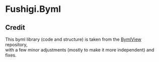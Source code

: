 # Fushigi.Byml

## Credit
This byml library (code and structure) is taken from the [BymlView](https://github.com/shadowninja108/BymlView/tree/master/BymlView/Backend/Blitz/Lp/Byml) repository,  
with a few minor adjustments (mostly to make it more independent) and fixes.  